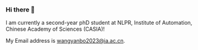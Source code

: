 ### Hi there 👋

<!--
**palpibread/palpibread** is a ✨ _special_ ✨ repository because its `README.md` (this file) appears on your GitHub profile.

Here are some ideas to get you started:

- 🔭 I’m currently working on ...
- 🌱 I’m currently learning ...
- 👯 I’m looking to collaborate on ...
- 🤔 I’m looking for help with ...
- 💬 Ask me about ...
- 📫 How to reach me: ...
- 😄 Pronouns: ...
- ⚡ Fun fact: ...
-->
I am currently a second-year phD student at NLPR, Institute of Automation, Chinese Academy of Sciences (CASIA)!

My Email address is <a href="mailto:wangyanbo2023@ia.ac.cn">wangyanbo2023@ia.ac.cn</a>.

